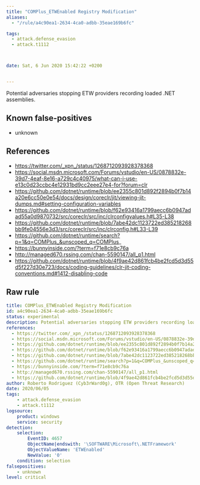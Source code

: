 ```yaml
---
title: "COMPlus_ETWEnabled Registry Modification"
aliases:
  - "/rule/a4c90ea1-2634-4ca0-adbb-35eae169b6fc"

tags:
  - attack.defense_evasion
  - attack.t1112



date: Sat, 6 Jun 2020 15:42:22 +0200


---
```


Potential adversaries stopping ETW providers recording loaded .NET assemblies.

<!--more-->


## Known false-positives

* unknown



## References

* https://twitter.com/_xpn_/status/1268712093928378368
* https://social.msdn.microsoft.com/Forums/vstudio/en-US/0878832e-39d7-4eaf-8e16-a729c4c40975/what-can-i-use-e13c0d23ccbc4e12931bd9cc2eee27e4-for?forum=clr
* https://github.com/dotnet/runtime/blob/ee2355c801d892f2894b0f7b14a20e6cc50e0e54/docs/design/coreclr/jit/viewing-jit-dumps.md#setting-configuration-variables
* https://github.com/dotnet/runtime/blob/f62e93416a1799aecc6b0947adad55a0d9870732/src/coreclr/src/inc/clrconfigvalues.h#L35-L38
* https://github.com/dotnet/runtime/blob/7abe42dc1123722ed385218268bb9fe04556e3d3/src/coreclr/src/inc/clrconfig.h#L33-L39
* https://github.com/dotnet/runtime/search?p=1&q=COMPlus_&unscoped_q=COMPlus_
* https://bunnyinside.com/?term=f71e8cb9c76a
* http://managed670.rssing.com/chan-5590147/all_p1.html
* https://github.com/dotnet/runtime/blob/4f9ae42d861fcb4be2fcd5d3d55d5f227d30e723/docs/coding-guidelines/clr-jit-coding-conventions.md#1412-disabling-code


## Raw rule
```yaml
title: COMPlus_ETWEnabled Registry Modification
id: a4c90ea1-2634-4ca0-adbb-35eae169b6fc
status: experimental
description: Potential adversaries stopping ETW providers recording loaded .NET assemblies.
references:
  - https://twitter.com/_xpn_/status/1268712093928378368
  - https://social.msdn.microsoft.com/Forums/vstudio/en-US/0878832e-39d7-4eaf-8e16-a729c4c40975/what-can-i-use-e13c0d23ccbc4e12931bd9cc2eee27e4-for?forum=clr
  - https://github.com/dotnet/runtime/blob/ee2355c801d892f2894b0f7b14a20e6cc50e0e54/docs/design/coreclr/jit/viewing-jit-dumps.md#setting-configuration-variables
  - https://github.com/dotnet/runtime/blob/f62e93416a1799aecc6b0947adad55a0d9870732/src/coreclr/src/inc/clrconfigvalues.h#L35-L38
  - https://github.com/dotnet/runtime/blob/7abe42dc1123722ed385218268bb9fe04556e3d3/src/coreclr/src/inc/clrconfig.h#L33-L39
  - https://github.com/dotnet/runtime/search?p=1&q=COMPlus_&unscoped_q=COMPlus_
  - https://bunnyinside.com/?term=f71e8cb9c76a
  - http://managed670.rssing.com/chan-5590147/all_p1.html
  - https://github.com/dotnet/runtime/blob/4f9ae42d861fcb4be2fcd5d3d55d5f227d30e723/docs/coding-guidelines/clr-jit-coding-conventions.md#1412-disabling-code
author: Roberto Rodriguez (Cyb3rWard0g), OTR (Open Threat Research)
date: 2020/06/05
tags:
    - attack.defense_evasion
    - attack.t1112
logsource:
    product: windows
    service: security
detection:
    selection:
        EventID: 4657
        ObjectName|endswith: '\SOFTWARE\Microsoft\.NETFramework' 
        ObjectValueName: 'ETWEnabled'
        NewValue: '0'
    condition: selection
falsepositives:
    - unknown
level: critical
```
